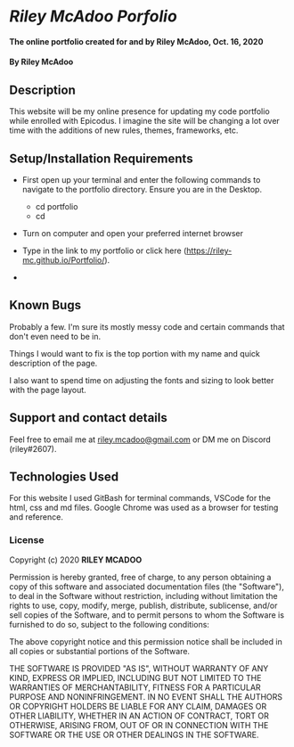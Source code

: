 # _Riley McAdoo Porfolio_

#### The online portfolio created for and by Riley McAdoo, Oct. 16, 2020

#### By Riley McAdoo

## Description
This website will be my online presence for updating my code portfolio while enrolled with Epicodus. I imagine the site will be changing a lot over time with the additions of new rules, themes, frameworks, etc. 


## Setup/Installation Requirements

*  First open up your terminal and enter the following commands to navigate to the portfolio directory. Ensure you are in the Desktop.
    * cd portfolio
    * cd 



*  Turn on computer and open your preferred internet browser

*  Type in the link to my portfolio or click here (https://riley-mc.github.io/Portfolio/).

*  


## Known Bugs

Probably a few. I'm sure its mostly messy code and certain commands that don't even need to be in.

Things I would want to fix is the top portion with my name and quick description of the page. 

I also want to spend time on adjusting the fonts and sizing to look better with the page layout.


## Support and contact details

Feel free to email me at riley.mcadoo@gmail.com or DM me on Discord (riley#2607).


## Technologies Used

For this website I used GitBash for terminal commands, VSCode for the html, css and md files. Google Chrome was used as a browser for testing and reference.


### License

Copyright (c) 2020 **RILEY MCADOO**

Permission is hereby granted, free of charge, to any person obtaining a copy of this software and associated documentation files (the "Software"), to deal in the Software without restriction, including without limitation the rights to use, copy, modify, merge, publish, distribute, sublicense, and/or sell copies of the Software, and to permit persons to whom the Software is furnished to do so, subject to the following conditions:

The above copyright notice and this permission notice shall be included in all copies or substantial portions of the Software.

THE SOFTWARE IS PROVIDED "AS IS", WITHOUT WARRANTY OF ANY KIND, EXPRESS OR IMPLIED, INCLUDING BUT NOT LIMITED TO THE WARRANTIES OF MERCHANTABILITY, FITNESS FOR A PARTICULAR PURPOSE AND NONINFRINGEMENT. IN NO EVENT SHALL THE AUTHORS OR COPYRIGHT HOLDERS BE LIABLE FOR ANY CLAIM, DAMAGES OR OTHER LIABILITY, WHETHER IN AN ACTION OF CONTRACT, TORT OR OTHERWISE, ARISING FROM, OUT OF OR IN CONNECTION WITH THE SOFTWARE OR THE USE OR OTHER DEALINGS IN THE SOFTWARE.